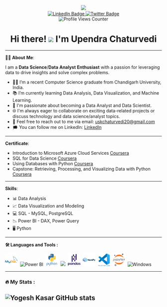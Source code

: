 <div id="header" align="center">
  <img src="https://raw.githubusercontent.com/TheDudeThatCode/TheDudeThatCode/master/Assets/Developer.gif" width="100"/>
</div>
<div id="header" align="center">
<div id="badges">
  <a href="https://www.linkedin.com/in/upenc07/">
    <img src="https://img.shields.io/badge/LinkedIn-blue?style=for-the-badge&logo=linkedin&logoColor=white" alt="LinkedIn Badge"/>
  </a>
  <a href="https://twitter.com/mp19upendra">
    <img src="https://img.shields.io/badge/Twitter-blue?style=for-the-badge&logo=twitter&logoColor=white" alt="Twitter Badge"/>
</a>
  </div>
  <div id="header" align="center">
  <a>
<img src="https://komarev.com/ghpvc/?username=upenc&color=blue" alt="Profile Views Counter">
  </a>
  </div>

  <h1>
 Hi there!
    <img src="https://media.giphy.com/media/hvRJCLFzcasrR4ia7z/giphy.gif" width="30px"/>
    I'm Upendra Chaturvedi
</h1>
  <div align="center">
</div>

   
---
 <div align="Left">
   
👨‍💻 **About** **Me**:

I am a **Data** **Science**/**Data** **Analyst** **Enthusiast** with a passion for leveraging data to drive insights and solve complex problems.

- :man_student: I’m a recent Computer Science graduate from Chandigarh University, India.
- :books: I’m currently learning Data Analysis, Data Visualization, and Machine Learning.
- :briefcase: I'm passionate about becoming a Data Analyst and Data Scientist.
- :globe_with_meridians: I'm always eager to collaborate on exciting data-related projects or discuss technology and data science/analyst topics.
- :email: Feel free to reach out to me via email: uskchaturvedi20@gmail.com
- :right_anger_bubble: You can follow me on LinkedIn: [LinkedIn](https://www.linkedin.com/in/upenc07/)

---
**Certificate**:
- Introduction to Microsoft Azure Cloud Services [Coursera](https://www.coursera.org/account/accomplishments/verify/LG434DYS3HEA)
- SQL for Data Science [Coursera](https://coursera.org/share/02af3112babb8f2baee546c458d091fb)
- Using Databases with Python [Coursera](https://coursera.org/share/cbc576fcdce5021732b508f1f73dd695)
- Capstone: Retrieving, Processing, and Visualizing Data with Python [Coursera](https://coursera.org/share/2229f26cd6d1963934007d0927f5bf1a)
---

**Skills**:
- :bar_chart: Data Analysis
- :chart_with_upwards_trend: Data Visualization and Modeling
- :computer: SQL - MySQL, PostgreSQL
- :chart_with_downwards_trend: Power BI - DAX, Power Query
- :desktop_computer: Python
---

**:hammer_and_wrench: Languages and Tools :**
   <div>
     <img src="https://github.com/devicons/devicon/blob/master/icons/mysql/mysql-original-wordmark.svg" title="MySQL" alt="MySQL" width="40" height="40"/>&nbsp;
     <img src="https://upload.wikimedia.org/wikipedia/commons/c/cf/New_Power_BI_Logo.svg" title="Power BI" alt="Power BI" width="40"height="40"/>&nbsp;
     <img src="https://github.com/devicons/devicon/blob/master/icons/python/python-original-wordmark.svg" title="Python" alt="Python" width="40" height="40"/>&nbsp;
     <img src="https://freebiehive.com/wp-content/uploads/2022/04/Microsoft-Excel-Icon-PNG.jpg" title="kaggle" alt=" " width="40" height="40"/>&nbsp;
     <img src="https://github.com/devicons/devicon/blob/master/icons/pandas/pandas-original-wordmark.svg" title="Pandas" alt="Pandas" width="40" height="40"/>&nbsp;
     <img src="https://github.com/devicons/devicon/blob/master/icons/numpy/numpy-original-wordmark.svg" title="Numpy" alt="Numpy" width="40" height="40"/>&nbsp;
     <img src="https://github.com/devicons/devicon/blob/master/icons/vscode/vscode-original-wordmark.svg" title="Vscode" alt="Vscode" width="40" height="40"/>&nbsp;
     <img src="https://github.com/devicons/devicon/blob/master/icons/jupyter/jupyter-original-wordmark.svg" title="Jupyter" alt="Jupyter" width="40"height="40"/>&nbsp;
     <img src="https://user-images.githubusercontent.com/25181517/186884150-05e9ff6d-340e-4802-9533-2c3f02363ee3.png" title="Windows" alt="Windows" width="40"height="40"/>&nbsp;
  
   </div>
   
   ---

### :fire: My Stats :   
   ![Yogesh Kasar GitHub stats](https://github-readme-stats.vercel.app/api?username=upenc&theme=dark&show_icons=true)
   ---
